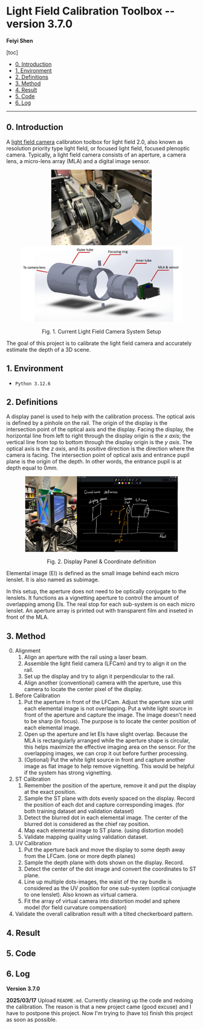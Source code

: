 # Light Field Calibration Toolbox -- version 3.7.0

**Feiyi Shen** 

[toc]

- [0. Introduction](#0-introduction)
- [1. Environment](#1-Environment)
- [2. Definitions](#2-Definitions)
- [3. Method](#3-Method)
- [4. Result](#4-Result)
- [5. Code](#5-Code)
- [6. Log](#6-Log)

------

## 0. Introduction

A [light field camera](https://en.wikipedia.org/wiki/Light_field_camera) calibration toolbox for light field 2.0, also known as resolution priority type light field, or focused light field, focused plenoptic camera. Typically, a light field camera consists of an aperture, a camera lens, a micro-lens array (MLA) and a digital image sensor. 

<p align="center"><img src='./README_IMAGES/cur_setup.png' height=200><img src='./README_IMAGES/housing_cad.png' height=200></p>

<p align="center">Fig. 1. Current Light Field Camera System Setup</p>

The goal of this project is to calibrate the light field camera and accurately estimate the depth of a 3D scene. 



## 1. Environment

- `Python 3.12.6` 



## 2. Definitions

A display panel is used to help with the calibration process. The optical axis is defined by a pinhole on the rail. The origin of the display is the intersection point of the optical axis and the display. Facing the display, the horizontal line from left to right through the display origin is the *x axis*; the vertical line from top to bottom through the display origin is the *y axis*. The optical axis is the *z axis*, and its positive direction is the direction where the camera is facing. The intersection point of optical axis and entrance pupil plane is the origin of the depth. In other words, the entrance pupil is at depth equal to $0mm$. 

<p align="center"><img src='./README_IMAGES/display.png' height=200><img src='./README_IMAGES/coordinate_definition.jpeg' height=200></p>

<p align="center">Fig. 2. Display Panel & Coordinate definition</p>

Elemental image (EI) is defined as the small image behind each micro lenslet. It is also named as subimage. 

In this setup, the aperture does not need to be optically conjugate to the lenslets. It functions as a vignetting aperture to control the amount of overlapping among EIs. The real stop for each sub-system is on each micro lenslet. An aperture array is printed out with transparent film and inseted in front of the MLA. 



## 3. Method

0. Alignment 
    1. Align an aperture with the rail using a laser beam. 
    2. Assemble the light field camera (LFCam) and try to align it on the rail. 
    3. Set up the display and try to align it perpendicular to the rail. 
    4. Align another (conventional) camera with the aperture, use this camera to locate the center pixel of the display. 
1. Before Calibration 
    1. Put the aperture in front of the LFCam. Adjust the aperture size until each elemental image is not overlapping. Put a white light source in front of the aperture and capture the image. The image doesn't need to be sharp (in focus). The purpose is to locate the center position of each elemental image. 
    2. Open up the aperture and let EIs have slight overlap. Because the MLA is rectangularly arranged while the aperture shape is circular, this helps maximize the effective imaging area on the sensor. For the overlapping images, we can crop it out before further processing. 
    3. (Optional) Put the white light source in front and capture another image as flat image to help remove vignetting. This would be helpful if the system has strong vignetting. 
2. ST Calibration
    1. Remember the position of the aperture, remove it and put the display at the exact position. 
    2. Sample the ST plane with dots evenly spaced on the display. Record the position of each dot and capture corresponding images. (for both training dataset and validation dataset)
    3. Detect the blurred dot in each elemental image. The center of the blurred dot is considered as the chief ray position. 
    4. Map each elemental image to ST plane. (using distortion model) 
    5. Validate mapping quality using validation dataset. 
3. UV Calibration 
    1. Put the aperture back and move the display to some depth away from the LFCam. (one or more depth planes) 
    2. Sample the depth plane with dots shown on the display. Record. 
    3. Detect the center of the dot image and convert the coordinates to ST plane. 
    4. Line up multiple dots-images, the waist of the ray bundle is considered as the UV position for one sub-system (optical conjuagte to one lenslet). Also known as virtual camera. 
    5. Fit the array of virtual camera into distortion model and sphere model (for field curvature compensation) 
4. Validate the overall calibration result with a tilted checkerboard pattern. 



## 4. Result



## 5. Code



## 6. Log

**Version 3.7.0** 

**2025/03/17** Upload `README.md`. Currently cleaning up the code and redoing the calibration. The reason is that a new project came (good excuse) and I have to postpone this project. Now I'm trying to (have to) finish this project as soon as possible. 
